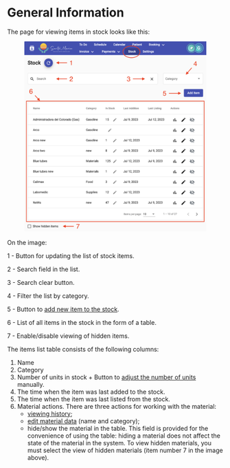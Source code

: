 # General Information

The page for viewing items in stock looks like this:

<figure><img src="../../../.gitbook/assets/Screenshot 2023-07-12 at 17.13.12.png" alt=""><figcaption></figcaption></figure>

On the image:&#x20;

1 - Button for updating the list of stock items.&#x20;

2 - Search field in the list.&#x20;

3 - Search clear button.&#x20;

4 - Filter the list by category.&#x20;

5 - Button to [add new item to the stock](adding-items-to-stock.md).&#x20;

6 - List of all items in the stock in the form of a table.&#x20;

7 - Enable/disable viewing of hidden items.&#x20;

The items list table consists of the following columns:&#x20;

1. Name&#x20;
2. Category&#x20;
3. Number of units in stock + Button to [adjust the number of units](adjusting-the-quantity-of-stock-items.md) manually.&#x20;
4. The time when the item was last added to the stock.
5. &#x20;The time when the item was last listed from the stock.&#x20;
6. Material actions. There are three actions for working with the material:&#x20;
   * [viewing history](view-history.md);&#x20;
   * [edit material data](stock-item-data-correction.md) (name and category);&#x20;
   * hide/show the material in the table. This field is provided for the convenience of using the table: hiding a material does not affect the state of the material in the system. To view hidden materials, you must select the view of hidden materials (item number 7 in the image above).
